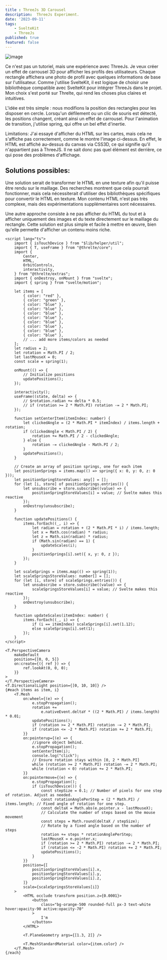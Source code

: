 ```yaml
---
title : ThreeJs 3D Carousel
description:  ThreeJs Experiment.
date: '2023-09-11'
tags: 
    - SvelteKit
    - ThreeJs
published: true
featured: false
---
```


![image](/post_images/threejs.png "Example")

Ce n'est pas un tutoriel, mais une expérience avec ThreeJs. Je veux créer un effet de carrousel 3D pour afficher les profils des utilisateurs. Chaque rectangle affichera une photo de profil avec quelques informations de base sur l'utilisateur. Comme j'utilise SvelteKit, il est logique de choisir une bibliothèque compatible avec SvelteKit pour intégrer ThreeJs dans le projet. Mon choix s'est porté sur Threlte, qui rend les choses plus claires et intuitives.

L'idée est très simple : nous modifions la position des rectangles pour les disposer en cercle. Lorsqu'un défilement ou un clic de souris est détecté, les positions changent, créant ainsi un effet de carrousel. Pour l'animation de transition, j'utilise spring, qui offre un bel effet d'inertie.

Limitations: J'ai essayé d'afficher du HTML sur les cartes, mais cela ne s'affiche pas correctement, comme le montre l'image ci-dessus. En effet, le HTML est affiché au-dessus du canvas via CSS3D, ce qui signifie qu'il n'appartient pas à ThreeJS. Il ne sait donc pas quel élément est derrière, ce qui pose des problèmes d'affichage.

## Solutions possibles:

Une solution serait de transformer le HTML en une texture afin qu'il puisse être rendu sur le maillage. Des recherches montrent que cela pourrait fonctionner, mais cela nécessiterait d'utiliser des bibliothèques spécifiques pour convertir le HTML en texture. Mon contenu HTML n'est pas très complexe, mais des expérimentations supplémentaires sont nécessaires.

Une autre approche consiste à ne pas afficher du HTML du tout et à afficher uniquement des images et du texte directement sur le maillage du rectangle. Cette solution est plus simple et facile à mettre en œuvre, bien qu'elle permette d'afficher un contenu moins riche.


```svelte
<script lang="ts">
    import { isTouchDevice } from "$lib/helper/util";
    import { T, useFrame } from "@threlte/core";
    import {
        Center,
        HTML,
        OrbitControls,
        interactivity,
    } from "@threlte/extras";
    import { onDestroy, onMount } from "svelte";
    import { spring } from "svelte/motion";

    let items = [
        { color: "red" },
        { color: "green" },
        { color: "blue" },
        { color: "blue" },
        { color: "blue" },
        { color: "blue" },
        { color: "blue" },
        { color: "blue" },
        { color: "blue" },
        { color: "blue" },
        // ... add more items/colors as needed
    ];
    let radius = 2;
    let rotation = Math.PI / 2;
    let lastMouseX = 0;
    const scale = spring(1);

    onMount(() => {
        // Initialize positions
        updatePositions();
    });

    interactivity();
    useFrame((state, delta) => {
        // $rotation.radian += delta * 0.5;
        // if (rotation >= 2 * Math.PI) rotation -= 2 * Math.PI;
    });

    function setCenterItem(itemIndex: number) {
        let clickedAngle = (2 * Math.PI * itemIndex) / items.length + rotation;
        if (clickedAngle < Math.PI / 2) {
            rotation += Math.PI / 2 - clickedAngle;
        } else {
            rotation -= clickedAngle - Math.PI / 2;
        }
        updatePositions();
    }

    // Create an array of position springs, one for each item
    let positionSprings = items.map(() => spring({ x: 0, y: 0, z: 0 }));
    let positionSpringStoreValues: any[] = [];
    for (let [i, store] of positionSprings.entries()) {
        let unsubscribe = store.subscribe((value) => {
            positionSpringStoreValues[i] = value; // Svelte makes this reactive
        });
        onDestroy(unsubscribe);
    }

    function updatePositions() {
        items.forEach((_, i) => {
            let radian = rotation + (2 * Math.PI * i) / items.length;
            let x = Math.cos(radian) * radius;
            let z = Math.sin(radian) * radius;
            if (Math.sin(radian) == 1) {
                updateScales(i);
            }
            positionSprings[i].set({ x, y: 0, z });
        });
    }

    let scaleSprings = items.map(() => spring(1));
    let scaleSpringsStoreValues: number[] = [];
    for (let [i, store] of scaleSprings.entries()) {
        let unsubscribe = store.subscribe((value) => {
            scaleSpringsStoreValues[i] = value; // Svelte makes this reactive
        });
        onDestroy(unsubscribe);
    }

    function updateScales(itemIndex: number) {
        items.forEach((_, i) => {
            if (i == itemIndex) scaleSprings[i].set(1.12);
            else scaleSprings[i].set(1);
        });
    }
</script>

<T.PerspectiveCamera
    makeDefault
    position={[0, 0, 5]}
    on:create={({ ref }) => {
        ref.lookAt(0, 0, 0);
    }}
>
</T.PerspectiveCamera>
<T.DirectionalLight position={[0, 10, 10]} />
{#each items as item, i}
    <T.Mesh
        on:wheel={(e) => {
            e.stopPropagation();
            rotation +=
                e.nativeEvent.deltaY * ((2 * Math.PI) / items.length) * 0.01;
            updatePositions();
            if (rotation >= 2 * Math.PI) rotation -= 2 * Math.PI;
            if (rotation <= -2 * Math.PI) rotation += 2 * Math.PI;
        }}
        on:pointerup={(e) => {
            //ignore object behind.
            e.stopPropagation();
            setCenterItem(i);
            console.log("click");
            // Ensure rotation stays within [0, 2 * Math.PI]
            while (rotation >= 2 * Math.PI) rotation -= 2 * Math.PI;
            while (rotation < 0) rotation += 2 * Math.PI;
        }}
        on:pointermove={(e) => {
            e.stopPropagation();
            if (isTouchDevice()) {
                const stepSize = 0.1; // Number of pixels for one step of rotation. Adjust as needed.
                const rotationAnglePerStep = (2 * Math.PI) / items.length; // Fixed angle of rotation for one step.
                const deltaX = Math.abs(e.pointer.x - lastMouseX);
                // Calculate the number of steps based on the mouse movement
                const steps = Math.round(deltaX / stepSize);
                // Rotate by a fixed angle based on the number of steps
                rotation += steps * rotationAnglePerStep;
                lastMouseX = e.pointer.x;
                if (rotation >= 2 * Math.PI) rotation -= 2 * Math.PI;
                if (rotation <= -2 * Math.PI) rotation += 2 * Math.PI;
                updatePositions();
            }
        }}
        position={[
            positionSpringStoreValues[i].x,
            positionSpringStoreValues[i].y,
            positionSpringStoreValues[i].z,
        ]}
        scale={scaleSpringsStoreValues[i]}
    >
        <HTML occlude transform position.z={0.0001}>
            <button
                class="bg-orange-500 rounded-full px-3 text-white hover:opacity-90 active:opacity-70"
            >
                I'm
            </button>
        </HTML>

        <T.PlaneGeometry args={[1.3, 2]} />

        <T.MeshStandardMaterial color={item.color} />
    </T.Mesh>
{/each}
```